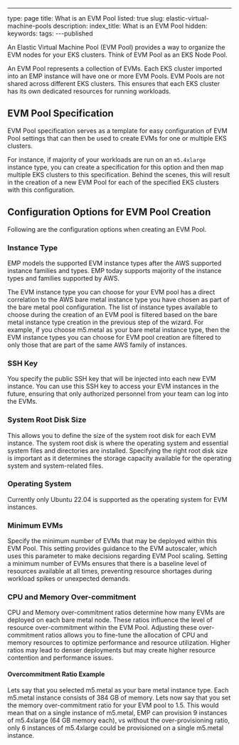---
type: page
title: What is an EVM Pool
listed: true
slug: elastic-virtual-machine-pools
description: 
index_title: What is an EVM Pool
hidden: 
keywords: 
tags: 
---published

An Elastic Virtual Machine Pool (EVM Pool) provides a way to organize the EVM nodes for your EKS clusters. Think of EVM Pool as an EKS Node Pool.

An EVM Pool represents a collection of EVMs. Each EKS cluster imported into an EMP instance will have one or more EVM Pools. EVM Pools are not shared across different EKS clusters. This ensures that each EKS cluster has its own dedicated resources for running workloads. 

## EVM Pool Specification

EVM Pool specification serves as a template for easy configuration of EVM Pool settings that can then be used to create EVMs for one or multiple EKS clusters. 

For instance, if majority of your workloads are run on an `m5.4xlarge`  instance type, you can create a specification for this option and then map multiple EKS clusters to this specification. Behind the scenes, this will result in the creation of a new EVM Pool for each of the specified EKS clusters with this configuration.

## Configuration Options for EVM Pool Creation

Following are the configuration options when creating an EVM Pool. 

### Instance Type

EMP models the supported EVM instance types after the AWS supported instance families and types.  EMP today supports majority of the instance types and families supported by AWS. 

The EVM instance type you can choose for your EVM pool has a direct correlation to the AWS bare metal instance type you have chosen as part of the bare metal pool configuration. The list of instance types available to choose during the creation of an EVM pool is filtered based on the bare metal instance type creation in the previous step of the wizard. For example, if you choose m5.metal as your bare metal instance type, then the EVM instance types you can choose for EVM pool creation are filtered to only those that are part of the same AWS family of instances. 

### SSH Key

You specify the public SSH key that will be injected into each new EVM instance. You can use this SSH key to access your EVM instances in the future, ensuring that only authorized personnel from your team can log into the EVMs.

### System Root Disk Size

This allows you to define the size of the system root disk for each EVM instance. The system root disk is where the operating system and essential system files and directories are installed. Specifying the right root disk size is important as it determines the storage capacity available for the operating system and system-related files.

### Operating System

Currently only Ubuntu 22.04 is supported as the operating system for EVM instances. 

### Minimum EVMs

Specify the minimum number of EVMs that may be deployed within this EVM Pool. This setting provides guidance to the EVM autoscaler, which uses this parameter to make decisions regarding EVM Pool scaling. Setting a minimum number of EVMs ensures that there is a baseline level of resources available at all times, preventing resource shortages during workload spikes or unexpected demands.

### CPU and Memory Over-commitment

CPU and Memory over-commitment ratios determine how many EVMs are deployed on each bare metal node. These ratios influence the level of resource over-commitment within the EVM Pool. Adjusting these over-commitment ratios allows you to fine-tune the allocation of CPU and memory resources to optimize performance and resource utilization. Higher ratios may lead to denser deployments but may create higher resource contention and performance issues.

#### Overcommitment Ratio Example

Lets say that you selected m5.metal as your bare metal instance type. Each m5.metal instance consists of 384 GB of memory. Lets now say that you set the memory over-commitment ratio for your EVM pool to 1.5. This would mean that on a single instance of m5.metal, EMP can provision 9 instances of m5.4xlarge (64 GB memory each), vs without the over-provisioning ratio, only 6 instances of m5.4xlarge could be provisioned on a single m5.metal instance.

